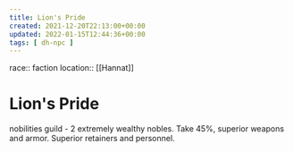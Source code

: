 ```yaml
---
title: Lion's Pride
created: 2021-12-20T22:13:00+00:00
updated: 2022-01-15T12:44:36+00:00
tags: [ dh-npc ]
---
```

race:: faction
location:: [[Hannat]]
# Lion's Pride

nobilities guild - 2 extremely wealthy nobles. Take 45%, superior weapons and armor. Superior retainers and personnel.
